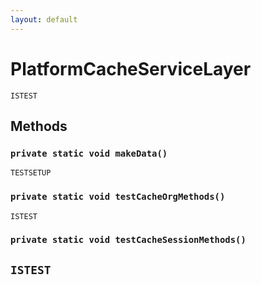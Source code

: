 ```yaml
---
layout: default
---
```

# PlatformCacheServiceLayer

`ISTEST`
## Methods
### `private static void makeData()`

`TESTSETUP`
### `private static void testCacheOrgMethods()`

`ISTEST`
### `private static void testCacheSessionMethods()`

`ISTEST`
---
